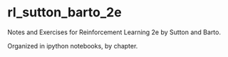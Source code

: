 # rl_sutton_barto_2e

Notes and Exercises for Reinforcement Learning 2e by Sutton and 
Barto.

Organized in ipython notebooks, by chapter.
